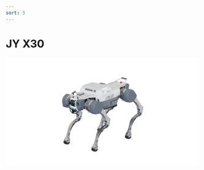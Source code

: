 ```yaml
---
sort: 3
---
```


# JY X30


<center>
<img src="/assets/images/X30_Pro_full _view.png" width="600px"/>
</center>

